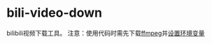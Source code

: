 # bili-video-down
bilibili视频下载工具。
注意：使用代码时需先下载[ffmpeg](https://ffmpeg.org/download.html)并[设置环境变量](https://jingyan.baidu.com/article/49711c61197cadba451b7c6f.html)
